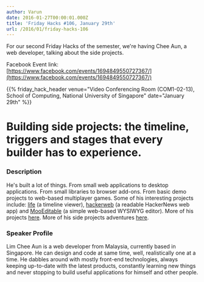 ```yaml
---
author: Varun
date: 2016-01-27T00:00:01.000Z
title: 'Friday Hacks #106, January 29th'
url: /2016/01/friday-hacks-106
---
```


For our second Friday Hacks of the semester, we're having Chee Aun, a web developer, talking about the side projects.

Facebook Event link: [https://www.facebook.com/events/1694849550727367/](https://www.facebook.com/events/1694849550727367/)

{{% friday_hack_header venue="Video Conferencing Room (COM1-02-13), School of Computing, National University of Singapore" date="January 29th" %}}

# Building side projects: the timeline, triggers and stages that every builder has to experience.

### Description

He's built a lot of things. From small web applications to desktop applications. From small libraries to browser add-ons. From basic demo projects to web-based multiplayer games. Some of his interesting projects include: [life](//cheeaun.life/) (a timeline viewer), [hackerweb](https://cheeaun.github.io/hackerweb/) (a readable HackerNews web app) and [MooEditable](//cheeaun.github.io/mooeditable/) (a simple web-based WYSIWYG editor). More of his projects [here](//cheeaun.github.io/). More of his side projects adventures [here](//cheeaun.com/blog/2016/01/building-side-projects/).

### Speaker Profile

Lim Chee Aun is a web developer from Malaysia, currently based in Singapore. He can design and code at same time, well, realistically one at a time. He dabbles around with mostly front-end technologies, always keeping up-to-date with the latest products, constantly learning new things and never stopping to build useful applications for himself and other people.
